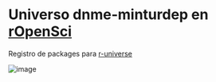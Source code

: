 # Universo dnme-minturdep en [rOpenSci](https://ropensci.org/)

Registro de packages para [r-universe](https://dnme-minturdep.r-universe.dev/ui#packages)

![image](https://user-images.githubusercontent.com/12114624/184575436-eb0dcc8d-c98d-4822-8466-4da0df0a0f51.png)
